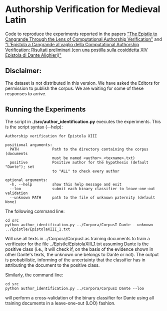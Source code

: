 # Authorship Verification for Medieval Latin 

Code to reproduce the experiments reported in the papers
["The Epistle to Cangrande Through the Lens of Computational Authorship Verification"](https://link.springer.com/chapter/10.1007/978-3-030-30754-7_15)
and 
["L’Epistola a Cangrande al vaglio della Computational Authorship Verification: Risultati preliminari (con una postilla sulla cosiddetta XIV Epistola di Dante Alighieri)"](https://www.academia.edu/42297516/L_Epistola_a_Cangrande_al_vaglio_della_Computational_Authorship_Verification_risultati_preliminari_con_una_postilla_sulla_cosiddetta_XIV_Epistola_di_Dante_Alighieri_in_Nuove_inchieste_sull_Epistola_a_Cangrande_a_c._di_A._Casadei_Pisa_Pisa_University_Press_pp._153-192)

## Disclaimer:
The dataset is not distributed in this version. We have asked the Editors for permission to publish the corpus.
We are waiting for some of these responses to arrive.

## Running the Experiments
The script in __./src/author_identification.py__ executes the experiments. This is the script syntax (--help):

```
Authorship verification for Epistola XIII

positional arguments:
  PATH               Path to the directory containing the corpus (documents
                     must be named <author>_<texname>.txt)
  positive           Positive author for the hypothesis (default "Dante"); set
                     to "ALL" to check every author

optional arguments:
  -h, --help         show this help message and exit
  --loo              submit each binary classifier to leave-one-out validation
  --unknown PATH     path to the file of unknown paternity (default None)
```

The following command line:
```
cd src
python author_identification.py ../Corpora/CorpusI Dante --unknown ../Epistle/EpistolaXIII_1.txt
```

Will use all texts in ../Corpora/CorpusI as training documents to train a verificator for the 
file ../Epistle/EpistolaXIII_1.txt assuming Dante is the positive class (i.e., it will check if, on the
basis of the evidence shown in other Dante's texts, the unknown one belongs to Dante or not). 
The output is probabilistic, informing of the uncertainty that the classifier has in attributing the document
to the positive class. 

Similarly, the command line:
```
cd src
python author_identification.py ../Corpora/CorpusI Dante --loo 
```
will perform a cross-validation of the binary classifier for Dante using all training documents in a leave-one-out (LOO) fashion.
